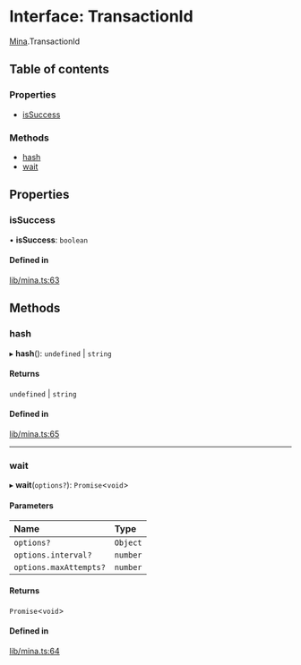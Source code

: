 # Interface: TransactionId

[Mina](../modules/Mina.md).TransactionId

## Table of contents

### Properties

- [isSuccess](Mina.TransactionId.md#issuccess)

### Methods

- [hash](Mina.TransactionId.md#hash)
- [wait](Mina.TransactionId.md#wait)

## Properties

### isSuccess

• **isSuccess**: `boolean`

#### Defined in

[lib/mina.ts:63](https://github.com/o1-labs/snarkyjs/blob/c00c3f5/src/lib/mina.ts#L63)

## Methods

### hash

▸ **hash**(): `undefined` \| `string`

#### Returns

`undefined` \| `string`

#### Defined in

[lib/mina.ts:65](https://github.com/o1-labs/snarkyjs/blob/c00c3f5/src/lib/mina.ts#L65)

___

### wait

▸ **wait**(`options?`): `Promise`<`void`\>

#### Parameters

| Name | Type |
| :------ | :------ |
| `options?` | `Object` |
| `options.interval?` | `number` |
| `options.maxAttempts?` | `number` |

#### Returns

`Promise`<`void`\>

#### Defined in

[lib/mina.ts:64](https://github.com/o1-labs/snarkyjs/blob/c00c3f5/src/lib/mina.ts#L64)
